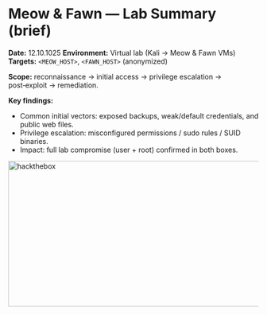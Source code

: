 # Meow & Fawn — Lab Summary (brief)

**Date:** 12.10.1025 
**Environment:** Virtual lab (Kali → Meow & Fawn VMs)  
**Targets:** `<MEOW_HOST>`, `<FAWN_HOST>` (anonymized)

**Scope:** reconnaissance → initial access → privilege escalation → post‑exploit → remediation.

**Key findings:**
- Common initial vectors: exposed backups, weak/default credentials, and public web files.
- Privilege escalation: misconfigured permissions / sudo rules / SUID binaries.
- Impact: full lab compromise (user + root) confirmed in both boxes.

<img width="1478" height="293" alt="hackthebox" src="https://github.com/user-attachments/assets/1c7df291-0415-4666-ad53-bacb37255a69" />
